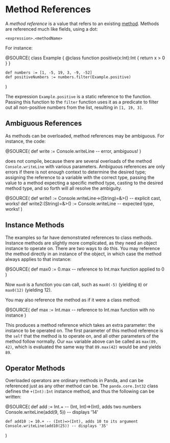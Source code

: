 Method References
=================

A *method reference* is a value that refers to an existing 
[method](methods.html). Methods are referenced much like fields, using a dot:

    <expression>.<methodName>

For instance:

@SOURCE(
    class Example {
        @class
        function positive(x:Int):Int {
            return x > 0
        }
    }

    def numbers := [1, -5, 19, 3, -9, -52]
    def positiveNumbers := numbers.filter(Example.positive)
)

The expression `Example.positive` is a static reference to the function. Passing
this function to the `filter` function uses it as a predicate to filter out all
non-positive numbers from the list, resulting in `[1, 19, 3]`.

Ambiguous References
--------------------

As methods can be overloaded, method references may be ambiguous. For instance,
the code:

@SOURCE(
    def write := Console.writeLine -- error, ambiguous!
)

does not compile, because there are several overloads of the method 
`Console.writeLine` with various parameters. Ambiguous references are only 
errors if there is not enough context to determine the desired type; assigning
the reference to a variable with the correct type, passing the value to a method
expecting a specific method type, casting to the desired method type, and so
forth will all resolve the ambiguity.

@SOURCE(
    def write1 := Console.writeLine->(String)=&>() -- explicit cast, works!
    def write2:(String)=&>() := Console.writeLine  -- expected type, works!
)

Instance Methods
----------------

The examples so far have demonstrated references to class methods. Instance
methods are slightly more complicated, as they need an object instance to 
operate on. There are two ways to do this. You may reference the method directly
in an instance of the object, in which case the method always applies to that
instance:

@SOURCE(
    def max0 := 0.max -- reference to Int.max function applied to 0
)

Now `max0` is a function you can call, such as `max0(-5)` (yielding `0`) or
`max0(12)` (yielding 12).

You may also reference the method as if it were a class method:

@SOURCE(
    def max := Int.max -- reference to Int.max function with no instance
)

This produces a method reference which takes an extra parameter: the instance to
be operated on. The first parameter of this method reference is the `self` that
the method is to operate on, and all other parameters of the method follow 
normally. Our `max` variable above can be called as `max(89, 42)`, which is 
evaluated the same way that `89.max(42)` would be and yields `89`.

Operator Methods
----------------

Overloaded operators are ordinary methods in Panda, and can be referenced just
as any other method can be. The `panda.core.Int32` class defines the 
`+(Int):Int` instance method, and thus the following can be written:

@SOURCE(
    def add := Int.+ -- (Int, Int)=>(Int), adds two numbers
    Console.writeLine(add(9, 5)) -- displays '14'

    def add10 := 10.+ -- (Int)=>(Int), adds 10 to its argument
    Console.writeLine(add10(25)) -- displays '35'
)